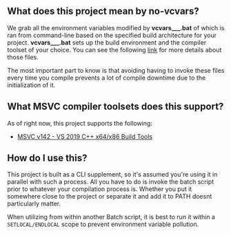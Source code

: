 ## What does this project mean by no-vcvars?
We grab all the environment variables modified by **vcvars___.bat** of which is ran from command-line based on the specified build architecture for your project. **vcvars___.bat** sets up the build environment and the compiler toolset of your choice. You can see the following [link](https://docs.microsoft.com/en-us/cpp/build/building-on-the-command-line?view=msvc-160) for more details about those files.

The most important part to know is that avoiding having to invoke these files every time you compile prevents a lot of compile downtime due to the initialization of it.

## What MSVC compiler toolsets does this support?
As of right now, this project supports the following:
  * [MSVC v142 - VS 2019 C++ x64/x86 Build Tools](https://visualstudio.microsoft.com/downloads/#build-tools-for-visual-studio-2019)

## How do I use this? 
This project is built as a CLI supplement, so it's assumed you're using it in parallel with such a process. All you have to do is invoke the batch script prior to whatever your compilation process is. Whether you put it somewhere close to the project or separate it and add it to PATH doesnt particularly matter.

When utilizing from within another Batch script, it is best to run it within a `SETLOCAL/ENDLOCAL` scope to prevent environment variable pollution.
